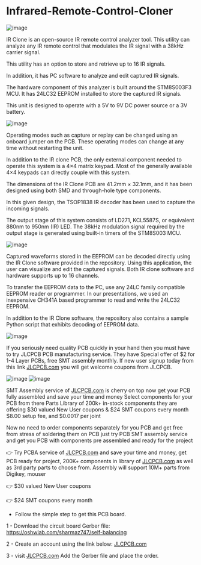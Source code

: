 # Infrared-Remote-Control-Cloner

![image](https://user-images.githubusercontent.com/19898602/167252582-ad757130-7a80-4673-bb33-61000d700980.png)


IR Clone is an open-source IR remote control analyzer tool. This utility can analyze any IR remote control that modulates the IR signal with a 38kHz carrier signal. 

This utility has an option to store and retrieve up to 16 IR signals. 

In addition, it has PC software to analyze and edit captured IR signals.

The hardware component of this analyzer is built around the STM8S003F3 MCU. It has 24LC32 EEPROM installed to store the captured IR signals. 

This unit is designed to operate with a 5V to 9V DC power source or a 3V battery. 

![image](https://user-images.githubusercontent.com/19898602/167252622-a0dadfa3-5b56-43b9-8479-1f8c8a41c536.png)


Operating modes such as capture or replay can be changed using an onboard jumper on the PCB. These operating modes can change at any time without restarting the unit.

In addition to the IR clone PCB, the only external component needed to operate this system is a 4×4 matrix keypad. Most of the generally available 4×4 keypads can directly couple with this system.

The dimensions of the IR Clone PCB are 41.2mm × 32.1mm, and it has been designed using both SMD and through-hole type components. 

In this given design, the TSOP1838  IR decoder has been used to capture the incoming signals.

The output stage of this system consists of LD271, KCL5587S, or equivalent  880nm to 950nm (IR) LED. The 38kHz modulation signal required by the output stage is generated using built-in timers of the STM8S003 MCU.


![image](https://user-images.githubusercontent.com/19898602/167252634-1fd33240-3016-40cb-b499-c40254166d6f.png)

Captured waveforms stored in the EEPROM can be decoded directly using the IR Clone software provided in the repository. Using this application, the user can visualize and edit the captured signals. Both IR clone software and hardware supports up to 16 channels.

To transfer the EEPROM data to the PC, use any 24LC family compatible EEPROM reader or programmer. In our presentations, we used an inexpensive CH341A based programmer to read and write the 24LC32 EEPROM.

In addition to the IR Clone software, the repository also contains a sample Python script that exhibits decoding of EEPROM data.



![image](https://user-images.githubusercontent.com/19898602/167253257-65bc9f08-af81-447e-bba8-4be502df5e68.png)


If you seriously need quality PCB quickly in your hand then you must have to try JLCPCB PCB manufacturing service. They have Special offer of $2 for 1-4 Layer PCBs, free SMT assembly monthly. If new user signup today from this link [JLCPCB.com](https://jlcpcb.com/IAT) you will get welcome coupons from JLCPCB.


![image](https://user-images.githubusercontent.com/19898602/159014034-3c9a50c3-61c3-40d2-836d-9cadc2317d33.png)
![image](https://user-images.githubusercontent.com/19898602/164385177-de123350-4a1f-4d0f-9f38-68ed7dbd5a9f.png)



SMT Assembly service of [JLCPCB.com](https://jlcpcb.com/IAT) is cherry on top now get your PCB fully assembled and save your time and money
Select components for your PCB from there Parts Library of 200k+ in-stock components
they are offering $30 valued New User coupons  & $24 SMT coupons every month
$8.00 setup fee, and $0.0017  per joint

Now no need to order components separately for you PCB and get free from stress of soldering them on PCB just try PCB SMT assembly service and get you PCB with components pre assembled and ready for the project


👉 Try PCBA service of [JLCPCB.com](https://jlcpcb.com/IAT) and save your time and money, get PCB ready for project, 200K+ components in library of [JLCPCB.com](https://jlcpcb.com/IAT) as well as 3rd party         parts to choose from. 
    Assembly will support 10M+ parts from Digikey, mouser
    
👉 $30 valued New User coupons 

👉 $24 SMT coupons every month


* Follow the simple step to get this PCB board.

1 - Download the circuit board Gerber file: https://oshwlab.com/sharmaz747/self-balancing

2 - Create an account using the link below: [JLCPCB.com](https://jlcpcb.com/IAT)

3 - visit [JLCPCB.com](https://jlcpcb.com/IAT) Add the Gerber file and place the order. 






